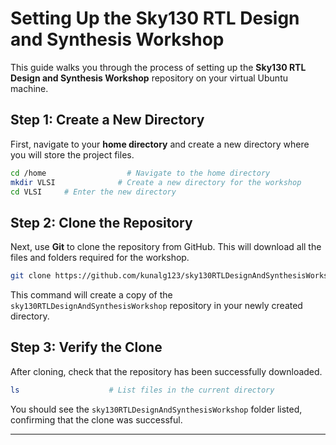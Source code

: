# Setting Up the Sky130 RTL Design and Synthesis Workshop

This guide walks you through the process of setting up the **Sky130 RTL Design and Synthesis Workshop** repository on your virtual Ubuntu machine.

## Step 1: Create a New Directory

First, navigate to your **home directory** and create a new directory where you will store the project files.

```bash
cd /home                  # Navigate to the home directory
mkdir VLSI              # Create a new directory for the workshop
cd VLSI     # Enter the new directory
````

## Step 2: Clone the Repository

Next, use **Git** to clone the repository from GitHub. This will download all the files and folders required for the workshop.

```bash
git clone https://github.com/kunalg123/sky130RTLDesignAndSynthesisWorkshop.git
```

This command will create a copy of the `sky130RTLDesignAndSynthesisWorkshop` repository in your newly created directory.

## Step 3: Verify the Clone

After cloning, check that the repository has been successfully downloaded.

```bash
ls                    # List files in the current directory
```

You should see the `sky130RTLDesignAndSynthesisWorkshop` folder listed, confirming that the clone was successful.

---
